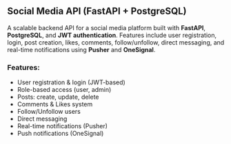 ##  Social Media API (FastAPI + PostgreSQL)

A scalable backend API for a social media platform built with **FastAPI**, **PostgreSQL**, and **JWT authentication**. Features include user registration, login, post creation, likes, comments, follow/unfollow, direct messaging, and real-time notifications using **Pusher** and **OneSignal**.

###  Features:
- User registration & login (JWT-based)
- Role-based access (user, admin)
- Posts: create, update, delete
- Comments & Likes system
- Follow/Unfollow users
- Direct messaging
- Real-time notifications (Pusher)
- Push notifications (OneSignal)
